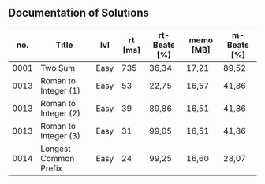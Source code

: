 ##  Documentation of Solutions
   
| no.  | Title                 | lvl  | rt [ms] | rt-Beats [%] | memo [MB] | m-Beats [%] |
| ---- | --------------------- | ---- | ------- | -------------| --------- | ----------- |
| 0001 | Two Sum               | Easy | 735     | 36,34        | 17,21     | 89,52       |
| 0013 | Roman to Integer (1)  | Easy | 53      | 22,75        | 16,57     | 41,86       |
| 0013 | Roman to Integer (2)  | Easy | 39      | 89,86        | 16,51     | 41,86       |
| 0013 | Roman to Integer (3)  | Easy | 31      | 99,05        | 16,51     | 41,86       |
| 0014 | Longest Common Prefix | Easy | 24      | 99,25        | 16,60     | 28,07       |